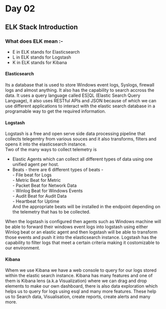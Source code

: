 # Day 02 
## ELK Stack Introduction 
### What does ELK mean :- <br>
- E in ELK stands for Elasticsearch
- L in ELK stands for Logstash
- K in ELK stands for Kibana

#### Elasticsearch 
Its a database that is used to store Windows event logs, Syslogs, firewall logs and almost anything. It also has the capability to search accross the data. It uses a query language called ES|QL (Elastic Search Query Language), it also uses RESTful APIs and JSON because of which we can use different applications to interact with the elastic search database in a programable way to get the required information.
#### Logstash 
Logstash is a free and open serve side data processing pipeline that collects telegemtry from various souces and it also transforms, filters and opens it into the elasticsearch instance. 
<br>Two  of the many ways to collect telemetry is 
- Elastic Agents which can collect all different types of data using one unified agent per host.
- Beats - there are 6 different types of beats -<br>
          - File beat for Logs<br>
          - Metric Beat for Metric<br>
          - Packet Beat for Network Data<br>
          - Winlog Beat for Windows Events<br>
          - Audit Beat for Audit Data<br>
          - Heartbeat for Uptime<br>
And the appropriate beats will be installed in the endpoint depending on the telemetry that has to be collected.<br>

When the logstash is configured then agents such as Windows machine will be able to forward their windows event logs into logstash using either Winlog beat or an elastic agent and then logstash will be able to transform those events and push it into the elasticsearch instance. Logstash has the capability to filter logs that meet a certain criteria making it costomizable to our environment.
#### Kibana 
Whem we use Kibana we have a web console to query for our logs stored within the elastic search instance. Kibana has many features and one of them is Kibana lens (a.k.a Visualization) where we can drag and drop elements to make our own dashboard, there is also data exploration which helps us to query for logs using esql and many more features. These help us to Search data, Visualisation, create reports, create alerts and many more.


